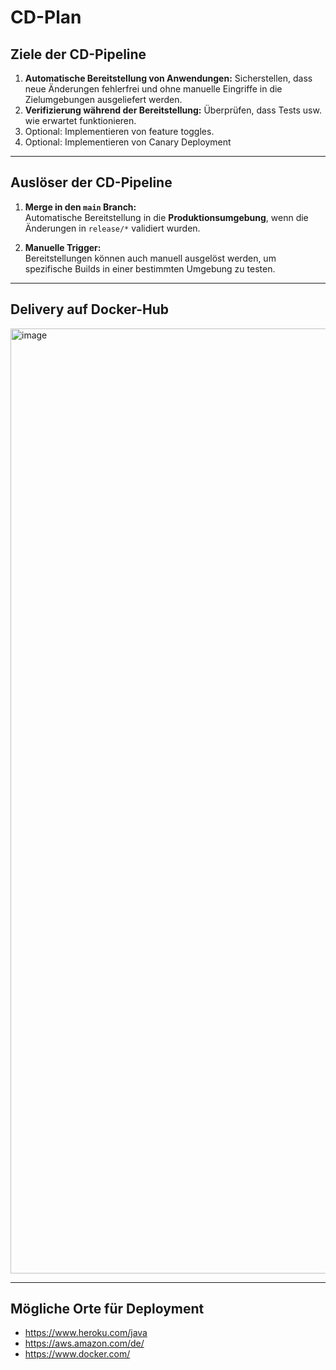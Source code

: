 # **CD-Plan**

## **Ziele der CD-Pipeline**
1. **Automatische Bereitstellung von Anwendungen:** Sicherstellen, dass neue Änderungen fehlerfrei und ohne manuelle Eingriffe in die Zielumgebungen ausgeliefert werden.
2. **Verifizierung während der Bereitstellung:** Überprüfen, dass Tests usw. wie erwartet funktionieren.
3. Optional: Implementieren von feature toggles.
4. Optional: Implementieren von Canary Deployment

---

## **Auslöser der CD-Pipeline**

1. **Merge in den `main` Branch:**  
   Automatische Bereitstellung in die **Produktionsumgebung**, wenn die Änderungen in `release/*` validiert wurden.
   
2. **Manuelle Trigger:**  
   Bereitstellungen können auch manuell ausgelöst werden, um spezifische Builds in einer bestimmten Umgebung zu testen.

---

## **Delivery auf Docker-Hub**
<img width="1512" alt="image" src="https://github.com/user-attachments/assets/d9008673-362f-48b0-9d27-51404b685192" />

---

## Mögliche Orte für Deployment
- https://www.heroku.com/java
- https://aws.amazon.com/de/
- https://www.docker.com/
